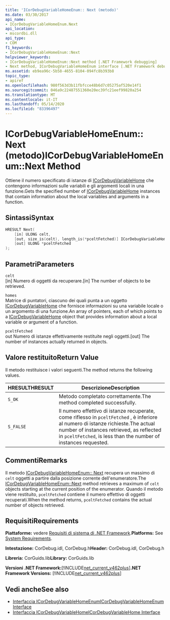 ```yaml
---
title: 'ICorDebugVariableHomeEnum:: Next (metodo)'
ms.date: 03/30/2017
api_name:
- ICorDebugVariableHomeEnum.Next
api_location:
- mscordbi.dll
api_type:
- COM
f1_keywords:
- ICorDebugVariableHomeEnum::Next
helpviewer_keywords:
- ICorDebugVariableHomeEnum::Next method [.NET Framework debugging]
- Next method, ICorDebugVariableHomeEnum interface [.NET Framework debugging]
ms.assetid: eb9ea96c-5b58-4655-8104-094fc8b393b8
topic_type:
- apiref
ms.openlocfilehash: 980f563d3b11fbfcce48b6d7c05275af520e14f1
ms.sourcegitcommit: 046a9c22487551360e20ec39fc21eef99820a254
ms.translationtype: MT
ms.contentlocale: it-IT
ms.lasthandoff: 05/14/2020
ms.locfileid: "83396497"
---
```

# <a name="icordebugvariablehomeenumnext-method"></a><span data-ttu-id="95884-102">ICorDebugVariableHomeEnum:: Next (metodo)</span><span class="sxs-lookup"><span data-stu-id="95884-102">ICorDebugVariableHomeEnum::Next Method</span></span>
<span data-ttu-id="95884-103">Ottiene il numero specificato di istanze di [ICorDebugVariableHome](icordebugvariablehome-interface.md) che contengono informazioni sulle variabili e gli argomenti locali in una funzione.</span><span class="sxs-lookup"><span data-stu-id="95884-103">Gets the specified number of [ICorDebugVariableHome](icordebugvariablehome-interface.md) instances that contain information about the local variables and arguments in a function.</span></span>  
  
## <a name="syntax"></a><span data-ttu-id="95884-104">Sintassi</span><span class="sxs-lookup"><span data-stu-id="95884-104">Syntax</span></span>  
  
```cpp  
HRESULT Next(  
    [in] ULONG celt,  
    [out, size_is(celt), length_is(*pceltFetched)] ICorDebugVariableHome *homes[],  
    [out] ULONG *pceltFetched  
);  
```  
  
## <a name="parameters"></a><span data-ttu-id="95884-105">Parametri</span><span class="sxs-lookup"><span data-stu-id="95884-105">Parameters</span></span>  
 `celt`  
 <span data-ttu-id="95884-106">[in] Numero di oggetti da recuperare.</span><span class="sxs-lookup"><span data-stu-id="95884-106">[in] The number of objects to be retrieved.</span></span>  
  
 `homes`  
 <span data-ttu-id="95884-107">Matrice di puntatori, ciascuno dei quali punta a un oggetto [ICorDebugVariableHome](icordebugvariablehome-interface.md) che fornisce informazioni su una variabile locale o un argomento di una funzione.</span><span class="sxs-lookup"><span data-stu-id="95884-107">An array of pointers, each of which points to a [ICorDebugVariableHome](icordebugvariablehome-interface.md) object that provides information about  a local variable or argument of a function.</span></span>  
  
 `pceltFetched`  
 <span data-ttu-id="95884-108">out Numero di istanze effettivamente restituite negli oggetti.</span><span class="sxs-lookup"><span data-stu-id="95884-108">[out] The number of instances actually returned in objects.</span></span>  
  
## <a name="return-value"></a><span data-ttu-id="95884-109">Valore restituito</span><span class="sxs-lookup"><span data-stu-id="95884-109">Return Value</span></span>  
 <span data-ttu-id="95884-110">Il metodo restituisce i valori seguenti.</span><span class="sxs-lookup"><span data-stu-id="95884-110">The method returns the following values.</span></span>  
  
|<span data-ttu-id="95884-111">HRESULT</span><span class="sxs-lookup"><span data-stu-id="95884-111">HRESULT</span></span>|<span data-ttu-id="95884-112">Descrizione</span><span class="sxs-lookup"><span data-stu-id="95884-112">Description</span></span>|  
|-------------|-----------------|  
|`S_OK`|<span data-ttu-id="95884-113">Metodo completato correttamente.</span><span class="sxs-lookup"><span data-stu-id="95884-113">The method completed successfully.</span></span>|  
|`S_FALSE`|<span data-ttu-id="95884-114">Il numero effettivo di istanze recuperate, come riflesso in `pceltFetched` , è inferiore al numero di istanze richieste.</span><span class="sxs-lookup"><span data-stu-id="95884-114">The actual number of instances retrieved, as reflected in `pceltFetched`, is less than the number of instances requested.</span></span>|  
  
## <a name="remarks"></a><span data-ttu-id="95884-115">Commenti</span><span class="sxs-lookup"><span data-stu-id="95884-115">Remarks</span></span>  
 <span data-ttu-id="95884-116">Il metodo [ICorDebugVariableHomeEnum:: Next](icordebugvariablehomeenum-next-method.md) recupera un massimo di `celt` oggetti a partire dalla posizione corrente dell'enumeratore.</span><span class="sxs-lookup"><span data-stu-id="95884-116">The [ICorDebugVariableHomeEnum::Next](icordebugvariablehomeenum-next-method.md) method retrieves a maximum of  `celt` objects starting at the current position of the enumerator.</span></span> <span data-ttu-id="95884-117">Quando il metodo viene restituito, `pceltFetched` contiene il numero effettivo di oggetti recuperati.</span><span class="sxs-lookup"><span data-stu-id="95884-117">When the method returns, `pceltFetched` contains the actual number of objects retrieved.</span></span>  
  
## <a name="requirements"></a><span data-ttu-id="95884-118">Requisiti</span><span class="sxs-lookup"><span data-stu-id="95884-118">Requirements</span></span>  
 <span data-ttu-id="95884-119">**Piattaforme:** vedere [Requisiti di sistema di .NET Framework](../../get-started/system-requirements.md).</span><span class="sxs-lookup"><span data-stu-id="95884-119">**Platforms:** See [System Requirements](../../get-started/system-requirements.md).</span></span>  
  
 <span data-ttu-id="95884-120">**Intestazione:** CorDebug.idl, CorDebug.h</span><span class="sxs-lookup"><span data-stu-id="95884-120">**Header:** CorDebug.idl, CorDebug.h</span></span>  
  
 <span data-ttu-id="95884-121">**Libreria:** CorGuids.lib</span><span class="sxs-lookup"><span data-stu-id="95884-121">**Library:** CorGuids.lib</span></span>  
  
 <span data-ttu-id="95884-122">**Versioni .NET Framework:**[!INCLUDE[net_current_v462plus](../../../../includes/net-current-v462plus-md.md)]</span><span class="sxs-lookup"><span data-stu-id="95884-122">**.NET Framework Versions:** [!INCLUDE[net_current_v462plus](../../../../includes/net-current-v462plus-md.md)]</span></span>  
  
## <a name="see-also"></a><span data-ttu-id="95884-123">Vedi anche</span><span class="sxs-lookup"><span data-stu-id="95884-123">See also</span></span>

- [<span data-ttu-id="95884-124">Interfaccia ICorDebugVariableHomeEnum</span><span class="sxs-lookup"><span data-stu-id="95884-124">ICorDebugVariableHomeEnum Interface</span></span>](icordebugvariablehomeenum-interface.md)
- [<span data-ttu-id="95884-125">Interfaccia ICorDebugVariableHome</span><span class="sxs-lookup"><span data-stu-id="95884-125">ICorDebugVariableHome Interface</span></span>](icordebugvariablehome-interface.md)
